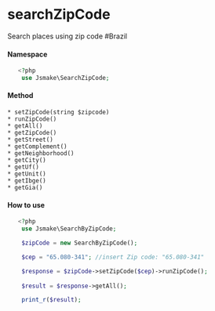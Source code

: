 # searchZipCode
Search places using zip code #Brazil

#### Namespace
```php
   <?php
    use Jsmake\SearchZipCode;
```
#### Method

	* setZipCode(string $zipcode)
	* runZipCode()
	* getAll()
	* getZipCode()
	* getStreet()
	* getComplement()
	* getNeighborhood()
	* getCity()
	* getUf()
	* getUnit()
	* getIbge()
	* getGia()

#### How to use
```php
   <?php
   	use Jsmake\SearchByZipCode;

	$zipCode = new SearchByZipCode();

	$cep = "65.080-341"; //insert Zip code: "65.080-341"

	$response = $zipCode->setZipCode($cep)->runZipCode();
	
	$result = $response->getAll();

	print_r($result);
```
